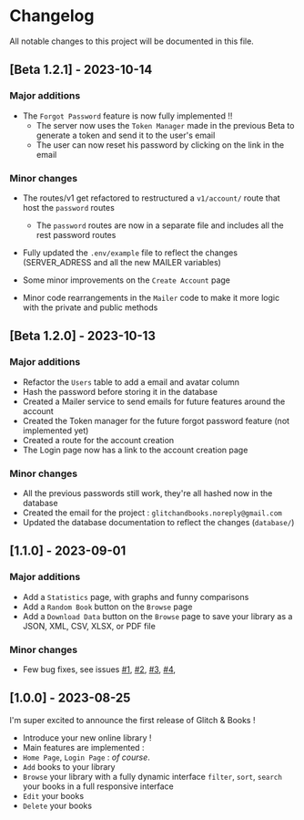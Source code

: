 # Changelog

All notable changes to this project will be documented in this file.

## [Beta 1.2.1] - 2023-10-14

### Major additions

- The `Forgot Password` feature is now fully implemented !!
  - The server now uses the `Token Manager` made in the previous Beta to generate a token and send it to the user's email
  - The user can now reset his password by clicking on the link in the email

### Minor changes

- The routes/v1 get refactored to restructured a `v1/account/` route that host the `password` routes

  - The `password` routes are now in a separate file and includes all the rest password routes

- Fully updated the `.env/example` file to reflect the changes (SERVER_ADRESS and all the new MAILER variables)
- Some minor improvements on the `Create Account` page
- Minor code rearrangements in the `Mailer` code to make it more logic with the private and public methods

## [Beta 1.2.0] - 2023-10-13

### Major additions

- Refactor the `Users` table to add a email and avatar column
- Hash the password before storing it in the database
- Created a Mailer service to send emails for future features around the account
- Created the Token manager for the future forgot password feature (not implemented yet)
- Created a route for the account creation
- The Login page now has a link to the account creation page

### Minor changes

- All the previous passwords still work, they're all hashed now in the database
- Created the email for the project : `glitchandbooks.noreply@gmail.com`
- Updated the database documentation to reflect the changes (`database/`)

## [1.1.0] - 2023-09-01

### Major additions

- Add a `Statistics` page, with graphs and funny comparisons
- Add a `Random Book` button on the `Browse` page
- Add a `Download Data` button on the `Browse` page to save your library as a JSON, XML, CSV, XLSX, or PDF file

### Minor changes

- Few bug fixes, see issues [#1](https://github.com/Eric-Philippe/GlitchAndBooks/issues/1), [#2](https://github.com/Eric-Philippe/GlitchAndBooks/issues/2), [#3](https://github.com/Eric-Philippe/GlitchAndBooks/issues/3), [#4](https://github.com/Eric-Philippe/GlitchAndBooks/issues/4),

## [1.0.0] - 2023-08-25

I'm super excited to announce the first release of Glitch & Books !

- Introduce your new online library !
- Main features are implemented :
- `Home Page`, `Login Page` : _of course_.
- `Add` books to your library
- `Browse` your library with a fully dynamic interface `filter`, `sort`, `search` your books in a full responsive interface
- `Edit` your books
- `Delete` your books
